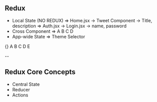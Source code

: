 ## Redux

- Local State (NO REDUX)
  => Home.jsx -> Tweet Component -> Title, description
  => Auth.jsx -> Login.jsx -> name, password
- Cross Component
  => A B C D
- App-wide State
  => Theme Selector

{}
A
B C
D E

--

## Redux Core Concepts

- Central State
- Reducer
- Actions

